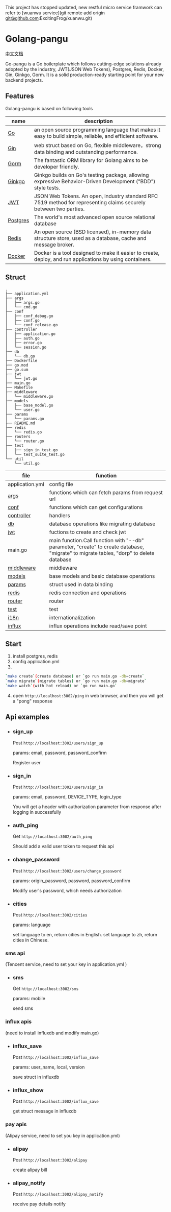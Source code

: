This project has stopped updated, new restful micro service framwork can refer to [wuanwu service](git remote add origin git@github.com:ExcitingFrog/xuanwu.git)

# Golang-pangu
[中文文档](https://github.com/ExcitingFrog/go-pangu/blob/master/READMECN.md)

Go-pangu is a Go boilerplate which follows cutting-edge solutions already adopted by the industry,  JWT(JSON Web Tokens), Postgres, Redis, Docker,  Gin, Ginkgo, Gorm. It is a solid production-ready starting point for your new backend projects.

## Features
Golang-pangu is based on following tools

|name|description|
|------|--------|
|[Go](https://github.com/golang/go)|an open source programming language that makes it easy to build simple, reliable, and efficient software.|
|[Gin](https://github.com/gin-gonic/gin)|web struct based on Go, flexible middleware，strong data binding and outstanding performance.|
|[Gorm](https://github.com/go-gorm/gorm)|The fantastic ORM library for Golang aims to be developer friendly.|
|[Ginkgo](https://github.com/onsi/ginkgo)|Ginkgo builds on Go's testing package, allowing expressive Behavior-Driven Development ("BDD") style tests.|
|[JWT](https://jwt.io/)|JSON Web Tokens. An open, industry standard RFC 7519 method for representing claims securely between two parties.|
|[Postgres](https://www.postgresql.org/)|The world's most advanced open source relational database|
|[Redis](https://redis.io/)|An open source (BSD licensed), in-memory data structure store, used as a database, cache and message broker.|
|[Docker](https://www.docker.com/)|Docker is a tool designed to make it easier to create, deploy, and run applications by using containers.|

## Struct
```
.
├── application.yml  
├── args
│   ├── args.go
│   └── cmd.go
├── conf  
│   ├── conf_debug.go
│   ├── conf.go
│   └── conf_release.go
├── controller
│   ├── application.go
│   ├── auth.go
│   ├── error.go
│   └── session.go
├── db  
│   └── db.go
├── Dockerfile
├── go.mod
├── go.sum
├── jwt  
│   └── jwt.go
├── main.go
├── Makefile  
├── middleware  
│   └── middleware.go
├── models  
│   ├── base_model.go
│   └── user.go
├── params  
│   └── params.go
├── README.md
├── redis
│   └── redis.go
├── routers  
│   └── router.go
├── test
│   ├── sign_in_test.go
│   └── test_suite_test.go
└── util
    └── util.go
```

|file|function|
|------|--------|
|application.yml|config file|
|[args](https://github.com/ExcitingFrog/go-pangu/tree/master/args)|functions which can fetch params from request url|
|[conf](https://github.com/ExcitingFrog/go-pangu/tree/master/conf)|functions which can get configurations|
|[controller](https://github.com/ExcitingFrog/go-pangu/tree/master/controller)|handlers|
|[db](https://github.com/ExcitingFrog/go-pangu/tree/master/db)|database operations like migrating database|
|[jwt](https://github.com/ExcitingFrog/go-pangu/tree/master/jwt)|fuctions to create and check jwt|
|main.go|main function.Call function with "--db" parameter, "create" to create database, "migrate" to migrate tables, "dorp" to delete database|
|[middleware](https://github.com/ExcitingFrog/go-pangu/tree/master/middleware)|middleware|
|[models](https://github.com/ExcitingFrog/go-pangu/tree/master/models)|base models and basic database operations|
|[params](https://github.com/ExcitingFrog/go-pangu/tree/master/params)|struct used in data binding|
|[redis](https://github.com/ExcitingFrog/go-pangu/tree/master/redis)|redis connection and operations|
|[router](https://github.com/ExcitingFrog/go-pangu/tree/master/routers)|router|
|[test](https://github.com/ExcitingFrog/go-pangu/tree/master/test)|test|
|[i18n](https://github.com/ExcitingFrog/go-pangu/tree/master/i18n)|internationalization|
|[influx](https://github.com/ExcitingFrog/go-pangu/tree/master/influx)|influx operations include read/save point|


## Start

1. install postgres, redis
2. config application.yml
3.
```sh
`make create`(create database) or `go run main.go -db=create`
`make migrate`(migrate tables) or `go run main.go -db=migrate`
`make watch`(with hot reload) or `go run main.go`
```
4. open `http://localhost:3002/ping` in web browser, and then you will get a "pong" response

## Api examples

* ### sign_up

  Post `http://localhost:3002/users/sign_up`

  params: email, password, password_confirm

  Register user

* ### sign_in

  Post `http://localhost:3002/users/sign_in`

  params: email, password, DEVICE_TYPE, login_type

  You will get a header with authorization parameter from response after logging in successfully

* ### auth_ping

  Get `http://localhost:3002/auth_ping`

  Should add a valid user token to request this api

* ### change_password

  Post `http://localhost:3002/users/change_password`

  params: origin_password, password, password_confirm

  Modify user's password, which needs authorization

* ### cities

    Post `http://localhost:3002/cities`

    params: language

    set language to en, return cities in English.
    set language to zh, return cities in Chinese.


### sms api
(Tencent service, need to set your key in application.yml )

* ### sms

  Get `http://localhost:3002/sms`

  params: mobile

  send sms

### influx apis
(need to install influxdb and modify main.go)

* ### influx_save

  Post `http://localhost:3002/influx_save`

  params: user_name, local, version

  save struct in influxdb

* ### influx_show

  Post `http://localhost:3002/influx_save`

  get struct message in influxdb

### pay apis
(Alipay service, need to set you key in application.yml)
* ### alipay

  Post `http://localhost:3002/alipay`

  create alipay bill

* ### alipay_notify

    Post `http://localhost:3002/alipay_notify`

    receive pay details notify
